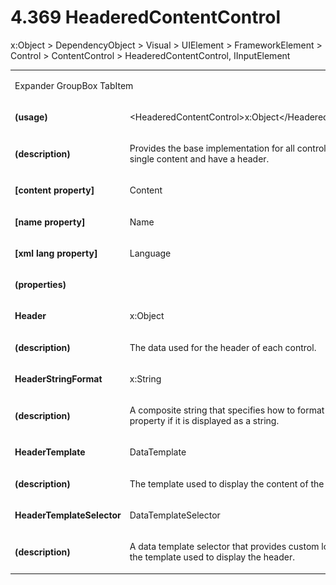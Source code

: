 <html dir="LTR" xmlns:mshelp="http://msdn.microsoft.com/mshelp" xmlns:ddue="http://ddue.schemas.microsoft.com/authoring/2003/5" xmlns:xlink="http://www.w3.org/1999/xlink" xmlns:tool="http://www.microsoft.com/tooltip"><body><input type="hidden" id="userDataCache" class="userDataStyle"><input type="hidden" id="hiddenScrollOffset"><img id="dropDownImage" style="display:none; height:0; width:0;" src="../local/drpdown.gif"><img id="dropDownHoverImage" style="display:none; height:0; width:0;" src="../local/drpdown_orange.gif"><img id="collapseImage" style="display:none; height:0; width:0;" src="../local/collapse.gif"><img id="expandImage" style="display:none; height:0; width:0;" src="../local/exp.gif"><img id="collapseAllImage" style="display:none; height:0; width:0;" src="../local/collall.gif"><img id="expandAllImage" style="display:none; height:0; width:0;" src="../local/expall.gif"><img id="copyImage" style="display:none; height:0; width:0;" src="../local/copycode.gif"><img id="copyHoverImage" style="display:none; height:0; width:0;" src="../local/copycodeHighlight.gif"><div id="header"><h1 class="heading">4.369 HeaderedContentControl</h1></div><div id="mainSection"><div id="mainBody"><div id="allHistory" class="saveHistory" onsave="saveAll()" onload="loadAll()"></div>
				<p xmlns:wsd="http://wsdev.schemas.microsoft.com/authoring/2008/2" xmlns:msxsl="urn:schemas-microsoft-com:xslt" xmlns:script="urn:script" xmlns:build="urn:build">
				</p>
			<div id="sectionSection0" class="section" name="collapseableSection"><content xmlns="http://ddue.schemas.microsoft.com/authoring/2003/5" xmlns:wsd="http://wsdev.schemas.microsoft.com/authoring/2008/2" xmlns:msxsl="urn:schemas-microsoft-com:xslt" xmlns:script="urn:script" xmlns:build="urn:build">
				</content></div><div id="sectionSection1" class="section" name="collapseableSection"><content xmlns="http://ddue.schemas.microsoft.com/authoring/2003/5" xmlns:wsd="http://wsdev.schemas.microsoft.com/authoring/2008/2" xmlns:msxsl="urn:schemas-microsoft-com:xslt" xmlns:script="urn:script" xmlns:build="urn:build">
					<p xmlns="">
						<mshelp:link keywords="ede4c53c-28c9-420a-b2bb-74ad1d6320fd" tabindex="0">x:Object</mshelp:link> &gt; <mshelp:link keywords="6ca4c982-6a3c-4708-a5ca-065f010b3dc0" tabindex="0">DependencyObject</mshelp:link> &gt; <mshelp:link keywords="c4c8f245-288c-44c4-bcea-89389c44d899" tabindex="0">Visual</mshelp:link> &gt; <mshelp:link keywords="85f0d550-3bad-4102-8d34-f13f46f65e31" tabindex="0">UIElement</mshelp:link> &gt; <mshelp:link keywords="3300bec6-ae43-49c6-8599-29825a5d7b31" tabindex="0">FrameworkElement</mshelp:link> &gt; <mshelp:link keywords="e54f2148-29ff-423c-b3a4-24fce557f41c" tabindex="0">Control</mshelp:link> &gt; <mshelp:link keywords="65050ae7-36eb-4821-89a3-d3178f5b9e5f" tabindex="0">ContentControl</mshelp:link> &gt; HeaderedContentControl, <mshelp:link keywords="c1b80d87-0aaa-416b-b1fc-d13cf0ea5c1e" tabindex="0">IInputElement</mshelp:link></p>
					<p xmlns=""><b></b></p><table class="ProtocolAuthoredTable" xmlns=""><tr>
								<td colspan="2">
									<p>
										<mshelp:link keywords="d87dd57c-a610-4408-ad5e-c9dbdcd2226d" tabindex="0">Expander</mshelp:link> <mshelp:link keywords="a4f3f37e-a0c2-42ba-b290-932870450b05" tabindex="0">GroupBox</mshelp:link> <mshelp:link keywords="09263fba-d4c9-4fd2-8087-c9da8b9e4a40" tabindex="0">TabItem</mshelp:link></p>
								</td>
							</tr><tr>
							<td>
								<p>
									<b>(usage)</b>
								</p>
							</td>
							<td>
								<p>&lt;HeaderedContentControl&gt;<mshelp:link keywords="ede4c53c-28c9-420a-b2bb-74ad1d6320fd" tabindex="0">x:Object</mshelp:link>&lt;/HeaderedContentControl&gt;</p>
							</td>
						</tr><tr>
							<td>
								<p>
									<b>(description)</b>
								</p>
							</td>
							<td>
								<p>Provides the base implementation for all controls that contain single content and have a header.</p>
							</td>
						</tr><tr>
							<td>
								<p>
									<b>[content property]</b>
								</p>
							</td>
							<td>
								<p>Content</p>
							</td>
						</tr><tr>
							<td>
								<p>
									<b>[name property]</b>
								</p>
							</td>
							<td>
								<p>Name</p>
							</td>
						</tr><tr>
							<td>
								<p>
									<b>[xml lang property]</b>
								</p>
							</td>
							<td>
								<p>Language</p>
							</td>
						</tr><tr>
							<td>
								<p>
									<b>(properties)</b>
								</p>
							</td>
							<td>
							</td>
						</tr><tr>
							<td>
								<p>
									<b>Header</b>
								</p>
							</td>
							<td>
								<p>
									<mshelp:link keywords="ede4c53c-28c9-420a-b2bb-74ad1d6320fd" tabindex="0">x:Object</mshelp:link>
								</p>
							</td>
						</tr><tr>
							<td>
								<p>
									<b>(description)</b>
								</p>
							</td>
							<td>
								<p>The data used for the header of each control.</p>
							</td>
						</tr><tr>
							<td>
								<p>
									<b>HeaderStringFormat</b>
								</p>
							</td>
							<td>
								<p>
									<mshelp:link keywords="e37f1d31-5cbd-48d9-991b-2461aaa6158e" tabindex="0">x:String</mshelp:link>
								</p>
							</td>
						</tr><tr>
							<td>
								<p>
									<b>(description)</b>
								</p>
							</td>
							<td>
								<p>A composite string that specifies how to format the Header property if it is displayed as a string.</p>
							</td>
						</tr><tr>
							<td>
								<p>
									<b>HeaderTemplate</b>
								</p>
							</td>
							<td>
								<p>
									<mshelp:link keywords="1a74b864-0d8b-461d-9230-448cb6c24468" tabindex="0">DataTemplate</mshelp:link>
								</p>
							</td>
						</tr><tr>
							<td>
								<p>
									<b>(description)</b>
								</p>
							</td>
							<td>
								<p>The template used to display the content of the control's header.</p>
							</td>
						</tr><tr>
							<td>
								<p>
									<b>HeaderTemplateSelector</b>
								</p>
							</td>
							<td>
								<p>
									<mshelp:link keywords="129bd717-3d87-4c75-9ee4-dd797c1dd906" tabindex="0">DataTemplateSelector</mshelp:link>
								</p>
							</td>
						</tr><tr>
							<td>
								<p>
									<b>(description)</b>
								</p>
							</td>
							<td>
								<p>A data template selector that provides custom logic for choosing the template used to display the header.</p>
							</td>
						</tr></table>
				</content></div><!--[if gte IE 5]>
			<tool:tip element="languageFilterToolTip" avoidmouse="false"/>
		<![endif]--></div><a name="feedback"></a><span></span></div></body></html>